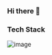 ### Hi there 👋

### Tech Stack
![image]({https://img.shields.io/badge/Qt-41CD52?style=for-the-badge&logo=qt&logoColor=white})
